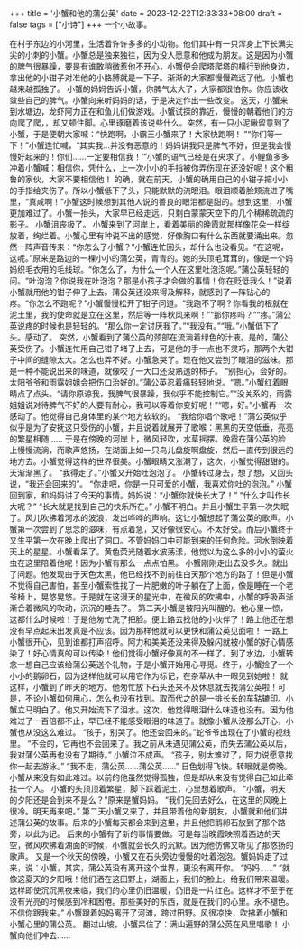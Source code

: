 +++
title = '小蟹和他的蒲公英'
date = 2023-12-22T12:33:33+08:00
draft = false
tags = ["小诗"]
+++
一个小故事。
<!--more-->
在村子东边的小河里，生活着许许多多的小动物。他们其中有一只浑身上下长满尖尖的小刺的小蟹。小蟹总是独来独往，因为没人愿意和他成为朋友。这是因为小蟹的脾气很暴躁，要是有谁敢稍微惹他不开心，小蟹便会爬塔爬塔的横行到他身边，拿出他的小钳子对准他的小胳膊就是一下子。渐渐的大家都慢慢疏远了他。小蟹也越来越孤独了。
  小蟹的妈妈告诉小蟹，你脾气太大了，大家都很怕你。你应该收敛些自己的脾气。小蟹向来听妈妈的话，于是决定作出一些改变。
  这天，小蟹来到水塘边，龙虾阿力正在和鱼儿们做游戏。小蟹试探的靠近，慢慢的朝着他们的方向爬了爬，，却又顿住脚。心里琢磨着该说些什么。突然，有一只小泥鳅留意到了小蟹，于是便朝大家喊：“快跑啊，小霸王小蟹来了！大家快跑啊！ ”“你们等一下！”小蟹连忙喊，“其实我…并没有恶意的！妈妈讲我只是脾气不好，但是我会慢慢好起来的！你们……一定要相信我！’”小蟹的语气已经是在央求了。小鲤鱼多多冲着小蟹喊：相信你，凭什么，上一次小小的手指被你弄伤现在还没好呢！这个粗鲁的家伙，大家不要相信他！
  的确，就在前天，小蟹的确用自己的小钳子把小小的手指给夹伤了。所以小蟹低下了头，只能默默的流眼泪。眼泪顺着脸颊流进了嘴里，“真咸啊！”小蟹这时候想到其他人说的善良的眼泪都是甜的。想到这里，小蟹更加难过了。小蟹一抬头，大家早已经走远，只剩白蒙蒙天空下的几个稀稀疏疏的影子。
  小蟹沮丧极了。
  小蟹来到了河岸上，看着美丽的晚霞就那样像花朵一样绽放着，绚烂着。小蟹心里有种说不出的感觉，好像胸口有什么东西就要涌出来。忽然一阵声音传来：“你怎么了小蟹？”小蟹连忙回头，却什么也没看见。“在这呢，这呢。”原来是路边的一棵小小的蒲公英，青青的。她的头顶毛茸茸的，像是一个妈妈织毛衣用的毛线球。“你怎么了，为什么一个人在这里吐泡泡呢。”蒲公英轻轻的问。“吐泡泡？你说我在吐泡泡？那是小孩子才会做的事情！你在贬低我么！”说着小蟹就用他的钳子伸了上去。蒲公英还没来得及解释，就感到了一阵钻心的疼。“你怎么不跑呢？”小蟹慢慢松开了钳子问道。“我跑不了啊？你看我的根就在泥土里，我的使命就是立在这里，然后等一阵秋风来啊！”“那你疼吗？”“疼。”蒲公英说疼的时候也是轻轻的。“那么你一定讨厌我了。”“我没有。”“哦。”小蟹低下了头。感动了。
  突然，小蟹看到了蒲公英的颈部在流淌着绿色的汁液。是的，蒲公英受伤了。小蟹连忙用自己钳子堵了上去，可是他的手一点也不灵巧，那两个大钳子中间的缝隙太大。怎么也弄不好。小蟹急哭了。现在他又尝到了眼泪的滋味。那是一种不能说出来的味道，就像咬了一大口还没熟透的柿子。 “别担心，会好的。太阳爷爷和雨露姐姐会把伤口治好的。”蒲公英忍着痛轻轻地说。“嗯。”小蟹红着眼睛点了点头。“请你原谅我，我脾气很暴躁，我似乎不能控制它。”“没关系的，雨露姐姐说对待脾气不好的人要有耐心，我可以等着你变好呢！”“嗯，好。”小蟹再一次感动了。他觉得自己身体里的某个地方软软的。
  “我给你唱个歌吧！”蒲公英似乎似乎是为了安抚这只受伤的小蟹，并且说着就展开了歌喉：黑黑的天空低垂，亮亮的繁星相随……
  于是在傍晚的河岸上，微风轻吹，水草摇摆。晚霞在蒲公英的脸上慢慢流淌，而歌声悠扬，在湖面上如一只鸟儿盘旋啊盘旋，然后一直传到很远的地方去。小蟹觉得这样的世界很美。小蟹眼睛又涨潮了，这次，小蟹觉得甜甜的。
  天渐渐黑了。
  “我得走了。”小蟹又开始吐泡泡了。
  小蟹转过身去，想了想，又回头说，“我还会回来的”。
  “你走吧，你是一只可爱的小蟹，我喜欢你吐的泡泡。”
  小蟹回到家，和妈妈讲了今天的事情。妈妈说：“小蟹你就快长大了！”
  “什么才叫作长大呢？”
  “长大就是找到自己的快乐所在。”
  小蟹不明白。并且小蟹生平第一次失眠了。风儿吹拂着河水的波浪，发出哗哗的声响。这让小蟹想起了蒲公英的歌声。小蟹第一次尝到了思念的滋味，有点着急，又好像很安心。不太好受。而后小蟹终于又生平第一次在晚上爬出了洞口。不管妈妈口中可能到来的任何危险。河水倒映着天上的星星。小蟹看呆了。黄色荧光随着水波荡漾，他觉以为这么多的小小的萤火虫在这里陪着他呢！因为小蟹有那么一点点怕黑。
  小蟹刚刚走出去没多久。就出了问题。他发现由于天色太黑，他已经找不到前往白天那个地方的路了！但是小蟹不觉得自己害怕，甚至小蟹索性找了一片肥嫩的叶子躺在了上面，像是睡在一个老爷椅上，晃悠晃悠。于是就在这漫天的星光中，在微风的吹拂中，小蟹的呼吸声渐渐合着微风的吹动，沉沉的睡去了。
  第二天小蟹是被阳光叫醒的。他心里一惊，这都什么时候啦！于是他匆忙洗了把脸。便上路去找他的小伙伴了！路上他还在想没有早点起床出发真是不应该。因为那样他就可以更快和蒲公英见面啦！
  一路上小蟹很开心，见到谁都打声招呼。阿力和美美还没来得及躲闪就被小蟹的好心情感染了！好心情真的可以传染！他们觉得小蟹好像真的不一样了。到了水边，小蟹转念一想自己应该给蒲公英送个礼物，于是小蟹开始用心寻觅。终于，小蟹捡了一个小小的鹅卵石，因为这样他就可以用它作为标记，在杂草从中一眼见到她啦！
  就这样，小蟹到了昨天的地方。他匆忙放下石头还来不及休息就去找蒲公英啦！可是，不论小蟹如何用心，怎么也没有找到。取而代之的是一排长长的车轱辘印。小蟹立马明白了。他又开始流下了泪水。这次，他觉得眼泪什么味道也没有。因为他难过了一百倍都不止，早已经不能感受眼泪的味道了。就像小蟹从没那么开心，小蟹也从没这么难过。
  “孩子，别哭了。他还会回来的。”蛇爷爷出现在了小蟹的视线里。
  “不会的，它再也不会回来了。我之前从未遇见蒲公英，而失去蒲公英以后，我对蒲公英再也没有了期待。”
  小蟹泣不成声。
  “孩子，别太难过了，阿力说愿意找你一起去游泳。”
  “我不走，蒲公英……蒲公英……”
  日色划得飞快。转眼就是傍晚。小蟹从来没有如此难过。以前的他虽然觉得孤独，但是却从来没有觉得自己如此牵挂一个人。
  小蟹的头顶顶着繁星，脚下踩着泥土，心里想着歌声。
  “小蟹，明天的夕阳还是会到来不是么？”原来是蟹妈妈。
  “我们先回去好么，在这里的风晚上很冷。明天再来吧。”
  第二天小蟹又来了，并且带着他的新朋友，小蟹就和他们讲述蒲公英的故事。后来的小蟹每天都会来到这里，并且他把鹅卵石放到了那个路旁，以此为记。
  后来的小蟹有了新的事情要做。可是每当晚霞映照着西边的天空，微风吹拂着湖面的时候，小蟹就会长久的沉默。因为他仿佛又听见了那悠扬的歌声。
  又是一个秋天的傍晚，小蟹又在石头旁边慢慢的吐着泡泡。蟹妈妈走了过来，说：小蟹，其实，蒲公英没有离开这个世界，更没有离开你。
  “妈妈……”
  “就像这夏天的夕阳哦！他们洒在这田野上，湖面上，我们的脸上。给我们带来温暖。这样即使沉沉黑夜来临，我们的心里仍旧温暖，仍旧是一片红色。这样才不至于在没有光亮的时候感到冷和困倦。那些美好的东西，就是在我们的心里。永不褪色。不信你跟我来。”
  小蟹跟着妈妈离开了河滩，跨过田野。风很凉快，吹拂着小蟹和小蟹心里的蒲公英。
  翻过山坡，小蟹呆住了：满山遍野的蒲公英在风里唱歌！
  小蟹向他们冲去……
